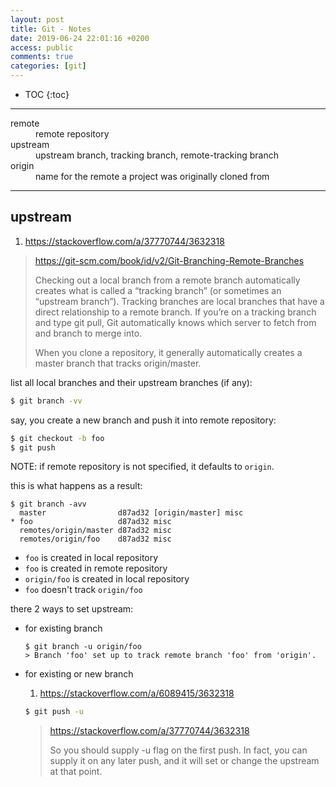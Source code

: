```yaml
---
layout: post
title: Git - Notes
date: 2019-06-24 22:01:16 +0200
access: public
comments: true
categories: [git]
---
```


<!-- more -->

* TOC
{:toc}
<hr>

<dl>
  <dt>remote</dt>
  <dd>remote repository</dd>

  <dt>upstream</dt>
  <dd>upstream branch, tracking branch, remote-tracking branch</dd>

  <dt>origin</dt>
  <dd>name for the remote a project was originally cloned from</dd>
</dl>

<hr>

upstream
--------

1. <https://stackoverflow.com/a/37770744/3632318>

> <https://git-scm.com/book/id/v2/Git-Branching-Remote-Branches>
>
> Checking out a local branch from a remote branch automatically creates what
> is called a “tracking branch” (or sometimes an “upstream branch”). Tracking
> branches are local branches that have a direct relationship to a remote
> branch. If you’re on a tracking branch and type git pull, Git automatically
> knows which server to fetch from and branch to merge into.
>
> When you clone a repository, it generally automatically creates a master
> branch that tracks origin/master.

list all local branches and their upstream branches (if any):

```sh
$ git branch -vv
```

say, you create a new branch and push it into remote repository:

```sh
$ git checkout -b foo
$ git push
```

NOTE: if remote repository is not specified, it defaults to `origin`.

this is what happens as a result:

```
$ git branch -avv
  master                d87ad32 [origin/master] misc
* foo                   d87ad32 misc
  remotes/origin/master d87ad32 misc
  remotes/origin/foo    d87ad32 misc
```

- `foo` is created in local repository
- `foo` is created in remote repository
- `origin/foo` is created in local repository
- `foo` doesn't track `origin/foo`

there 2 ways to set upstream:

- for existing branch

  ```
  $ git branch -u origin/foo
  > Branch 'foo' set up to track remote branch 'foo' from 'origin'.
  ```

- for existing or new branch

  1. <https://stackoverflow.com/a/6089415/3632318>

  ```sh
  $ git push -u
  ```

  > <https://stackoverflow.com/a/37770744/3632318>
  >
  > So you should supply -u flag on the first push. In fact, you can supply it
  > on any later push, and it will set or change the upstream at that point.
